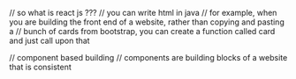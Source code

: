 // so what is react js ???
// you can write html in java 
// for example, when you are building the front end of a website, rather than copying and pasting a 
// bunch of cards from bootstrap, you can create a function called card and just call upon that

// component based building 
// components are building blocks of a website that is consistent 
